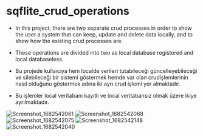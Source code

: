 # sqflite_crud_operations


- In this project, there are two separate crud processes in order to show the user a system that can keep, update and delete data locally, and to show how the existing crud processes are.
- These operations are divided into two as local database registered and local databaseless.

- Bu projede kullaıcıya hem localde verileri tutabileceği güncelleyebileceği ve silebileceği bir sistemi göstermek hemde var olan crudişlemlerinin nasıl olduğunu göstermek adına iki ayrı crud işlemi yer almaktadır.
- Bu işlemler local veritabanı kayıtlı ve local veritabansız olmak üzere ikiye ayrılmaktadır.


![Screenshot_1682542061](https://user-images.githubusercontent.com/100489350/235328551-9c2d92e3-9100-4c6a-aeb1-7296ad06a139.png)
![Screenshot_1682542068](https://user-images.githubusercontent.com/100489350/235328553-8914fb75-80ea-41fc-9e60-224d88fc74d6.png)
![Screenshot_1682542075](https://user-images.githubusercontent.com/100489350/235328556-6381b01e-7753-47f5-8872-b0b7eb87c68c.png)
![Screenshot_1682542148](https://user-images.githubusercontent.com/100489350/235328557-beac99c8-4390-4fb8-ae05-3f508d21d837.png)
![Screenshot_1682542040](https://user-images.githubusercontent.com/100489350/235328561-5b3d2c98-ad9c-46c6-893b-37ad6ae72dd0.png)
